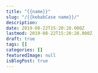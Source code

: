 ```yaml
---
title: "{{name}}"
slug: "/{{kebabCase name}}/"
description:
date: 2019-08-22T15:20:28.000Z
lastmod: 2019-08-22T15:20:28.000Z
draft: true
tags: []
categories: []
featuredImage: null
isBlogPost: true
---
```

